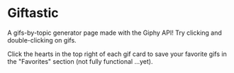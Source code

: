# Giftastic
A gifs-by-topic generator page made with the Giphy API! Try clicking and double-clicking on gifs.

Click the hearts in the top right of each gif card to save your favorite gifs in the "Favorites" section (not fully functional ...yet).
